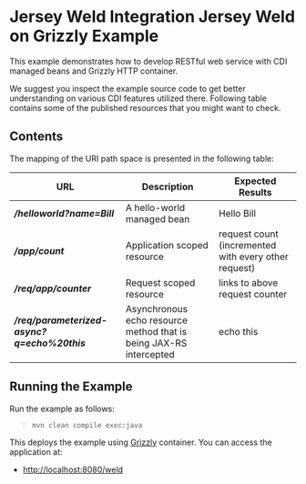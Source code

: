 [//]: # " Copyright (c) 2015, 2018 Oracle and/or its affiliates. All rights reserved. "
[//]: # " "
[//]: # " This program and the accompanying materials are made available under the "
[//]: # " terms of the Eclipse Distribution License v. 1.0, which is available at "
[//]: # " http://www.eclipse.org/org/documents/edl-v10.php. "
[//]: # " "
[//]: # " SPDX-License-Identifier: BSD-3-Clause "

Jersey Weld Integration Jersey Weld on Grizzly Example
======================================================

This example demonstrates how to develop RESTful web service with CDI
managed beans and Grizzly HTTP container.

We suggest you inspect the example source code to get better
understanding on various CDI features utilized there. Following table
contains some of the published resources that you might want to check.

Contents
--------

The mapping of the URI path space is presented in the following table:

URL                                            | Description                                                          | Expected Results
---------------------------------------------- | -------------------------------------------------------------------- | ------------------------------------------------------
**_/helloworld?name=Bill_**                    | A hello-world managed bean                                           | Hello Bill
**_/app/count_**                               | Application scoped resource                                          | request count (incremented with every other request)
**_/req/app/counter_**                         | Request scoped resource                                              | links to above request counter
**_/req/parameterized-async?q=echo%20this_**   | Asynchronous echo resource method that is being JAX-RS intercepted   | echo this

Running the Example
-------------------

Run the example as follows:

>     mvn clean compile exec:java

This deploys the example using [Grizzly](http://grizzly.java.net/) container. You can access the application at:

- <http://localhost:8080/weld>